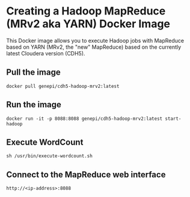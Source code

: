 # Creating a Hadoop MapReduce (MRv2 aka YARN) Docker Image

This Docker image allows you to execute Hadoop jobs with MapReduce based on YARN (MRv2, the "new" MapReduce) based on the currently latest Cloudera version (CDH5).


## Pull the image

	docker pull genepi/cdh5-hadoop-mrv2:latest
	

## Run the image

	docker run -it -p 8088:8088 genepi/cdh5-hadoop-mrv2:latest start-hadoop


## Execute WordCount 

	sh /usr/bin/execute-wordcount.sh


## Connect to the MapReduce web interface

    http://<ip-address>:8088
